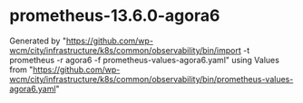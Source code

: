 # prometheus-13.6.0-agora6

Generated by "https://github.com/wp-wcm/city/infrastructure/k8s/common/observability/bin/import -t prometheus -r agora6 -f prometheus-values-agora6.yaml"
using Values from "https://github.com/wp-wcm/city/infrastructure/k8s/common/observability/bin/prometheus-values-agora6.yaml"
